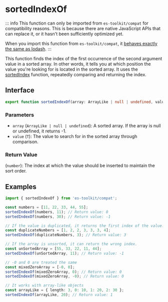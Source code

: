 # sortedIndexOf

::: info
This function can only be imported from `es-toolkit/compat` for compatibility reasons. This is because there are native JavaScript APIs that can replace it, or it hasn't been sufficiently optimized yet.

When you import this function from `es-toolkit/compat`, it [behaves exactly the same as lodash](../../../compatibility.md).
:::

This function finds the index of the first occurrence of the second argument value in a sorted array. In other words, it tells you at which position the value you're looking for is located in the sorted array. It uses the [sortedIndex](./sortedIndex.md) function, repeatedly comparing and returning the index.

## Interface

```typescript
export function sortedIndexOf(array: ArrayLike | null | undefined, value: T): number;
```

### Parameters

- `array` (`ArrayLike | null | undefined`): A sorted array. If the array is null or undefined, it returns -1.
- `value` (`T`): The value to search for in the sorted array through comparison.

### Return Value

(`number`): The index at which the value should be inserted to maintain the sort order.

## Examples

```typescript
import { sortedIndexOf } from 'es-toolkit/compat';

const numbers = [11, 22, 33, 44, 55];
sortedIndexOf(numbers, 11); // Return value: 0
sortedIndexOf(numbers, 30); // Return value: -1

// If the value is duplicated, it returns the first index of the value.
const duplicateNumbers = [1, 2, 2, 3, 3, 3, 4];
sortedIndexOf(duplicateNumbers, 3); // Return value: 3

// If the array is unsorted, it can return the wrong index.
const unSortedArray = [55, 33, 22, 11, 44];
sortedIndexOf(unSortedArray, 11); // Return value: -1

// -0 and 0 are treated the same
const mixedZeroArray = [-0, 0];
sortedIndexOf(mixedZeroArray, 0); // Return value: 0
sortedIndexOf(mixedZeroArray, -0); // Return value: 0

// It works with array-like objects
const arrayLike = { length: 3, 0: 10, 1: 20, 2: 30 };
sortedIndexOf(arrayLike, 20); // Return value: 1
```
